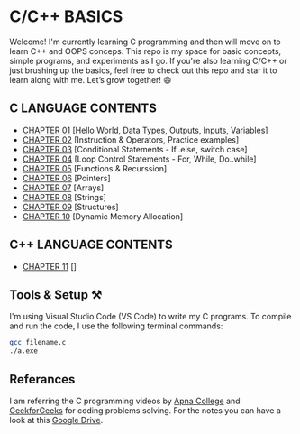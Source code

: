 # C/C++ BASICS
Welcome! I'm currently learning C programming and then will move on to learn C++ and OOPS conceps. This repo is my space for basic concepts, simple programs, and experiments as I go. 
If you're also learning C/C++ or just brushing up the basics, feel free to check out this repo and star it to learn along with me. Let’s grow together! 😄

## C LANGUAGE CONTENTS
- [CHAPTER 01](https://github.com/SUHANI102003/C-CPP_BASICS/tree/main/CHAPTER%2001) [Hello World, Data Types, Outputs, Inputs, Variables]
- [CHAPTER 02](https://github.com/SUHANI102003/C-CPP_BASICS/tree/main/CHAPTER%2002) [Instruction & Operators, Practice examples]
- [CHAPTER 03](https://github.com/SUHANI102003/C-CPP_BASICS/tree/main/CHAPTER%2003) [Conditional Statements - If..else, switch case]
- [CHAPTER 04](https://github.com/SUHANI102003/C-CPP_BASICS/tree/main/CHAPTER%2004) [Loop Control Statements - For, While, Do..while]
- [CHAPTER 05](https://github.com/SUHANI102003/C-CPP_BASICS/tree/main/CHAPTER%2005) [Functions & Recurssion]
- [CHAPTER 06](https://github.com/SUHANI102003/C-CPP_BASICS/tree/main/CHAPTER%2006) [Pointers]
- [CHAPTER 07](https://github.com/SUHANI102003/C-CPP_BASICS/tree/main/CHAPTER%2007) [Arrays]
- [CHAPTER 08](https://github.com/SUHANI102003/C-CPP_BASICS/tree/main/CHAPTER%2008) [Strings]
- [CHAPTER 09](https://github.com/SUHANI102003/C-CPP_BASICS/tree/main/CHAPTER%2009) [Structures]
- [CHAPTER 10](https://github.com/SUHANI102003/C-CPP_BASICS/tree/main/CHAPTER%2010) [Dynamic Memory Allocation]


## C++ LANGUAGE CONTENTS
- [CHAPTER 11](https://github.com/SUHANI102003/C-CPP_BASICS/tree/main/CHAPTER%2011) []

  
## Tools & Setup ⚒️
I'm using Visual Studio Code (VS Code) to write my C programs.
To compile and run the code, I use the following terminal commands:
```bash
gcc filename.c
./a.exe
```

## Referances
I am referring the C programming videos by [Apna College](https://www.youtube.com/watch?v=irqbmMNs2Bo&t=16856s) and [GeekforGeeks](https://www.geeksforgeeks.org/c/c-exercises/) for coding problems solving.
For the notes you can have a look at this [Google Drive](https://drive.google.com/drive/folders/1SEfL7Yw3nJfVLToz9MAuAm2_NoCCk1qD).

